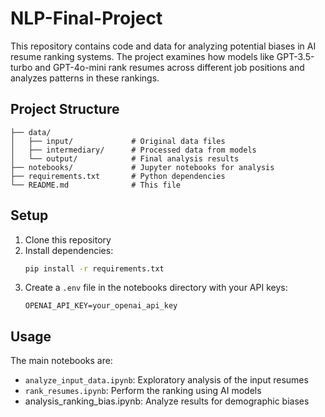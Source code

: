 # NLP-Final-Project

This repository contains code and data for analyzing potential biases in AI resume ranking systems. The project examines how models like GPT-3.5-turbo and GPT-4o-mini rank resumes across different job positions and analyzes patterns in these rankings.

## Project Structure

```
├── data/
│   ├── input/             # Original data files
│   ├── intermediary/      # Processed data from models
│   └── output/            # Final analysis results
├── notebooks/             # Jupyter notebooks for analysis
├── requirements.txt       # Python dependencies
└── README.md              # This file
```

## Setup

1. Clone this repository
2. Install dependencies:
   ```bash
   pip install -r requirements.txt
   ```
3. Create a `.env` file in the notebooks directory with your API keys:
   ```
   OPENAI_API_KEY=your_openai_api_key
   ```

## Usage

The main notebooks are:
- `analyze_input_data.ipynb`: Exploratory analysis of the input resumes
- `rank_resumes.ipynb`: Perform the ranking using AI models
- analysis_ranking_bias.ipynb: Analyze results for demographic biases

